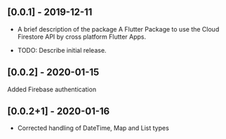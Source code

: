 ## [0.0.1] - 2019-12-11

* A brief description of the package
A Flutter Package to use the Cloud Firestore API by cross platform Flutter Apps.


* TODO: Describe initial release.

## [0.0.2] - 2020-01-15

Added Firebase authentication 

## [0.0.2+1] - 2020-01-16

* Corrected handling of DateTime, Map and List types

